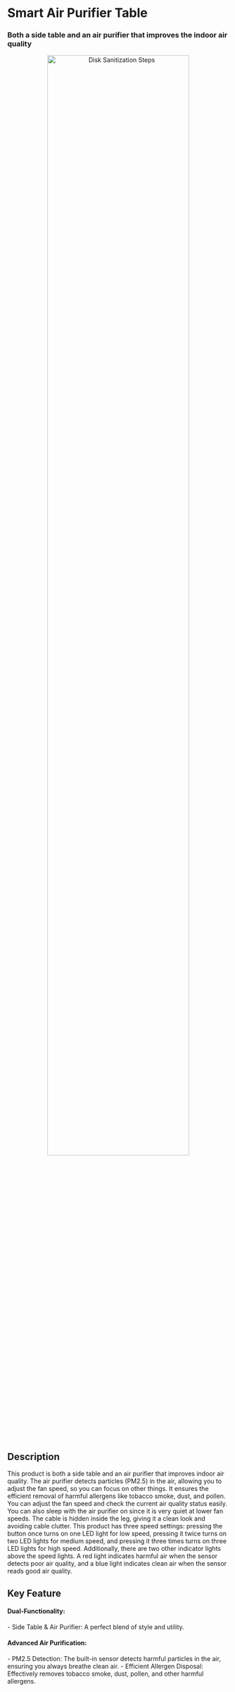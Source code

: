 <h1>Smart Air Purifier Table</h1>
<h3>Both a side table and an air purifier that improves the indoor air quality</h3>

 <p align="center">
<img src="https://i.imgur.com/Gbzmrto.jpeg" height="80%" width="80%" alt="Disk Sanitization Steps"/>
<br />
<br />

<h2>Description</h2>
This product is both a side table and an air purifier that improves indoor air quality. The air purifier detects particles (PM2.5) in the air, allowing you to adjust the fan speed, so you can focus on other things. It ensures the efficient removal of harmful allergens like tobacco smoke, dust, and pollen. You can adjust the fan speed and check the current air quality status easily. You can also sleep with the air purifier on since it is very quiet at lower fan speeds. The cable is hidden inside the leg, giving it a clean look and avoiding cable clutter. This product has three speed settings: pressing the button once turns on one LED light for low speed, pressing it twice turns on two LED lights for medium speed, and pressing it three times turns on three LED lights for high speed. Additionally, there are two other indicator lights above the speed lights. A red light indicates harmful air when the sensor detects poor air quality, and a blue light indicates clean air when the sensor reads good air quality.
<br />

<h2>Key Feature</h2>
<h4>Dual-Functionality:</h4>
 - <b2>Side Table & Air Purifier: A perfect blend of style and utility.</b2>
<br />

<h4>Advanced Air Purification:</h4>
 - <b2>PM2.5 Detection: The built-in sensor detects harmful particles in the air, ensuring you always breathe clean air.</b2>
 - <b2>Efficient Allergen Disposal: Effectively removes tobacco smoke, dust, pollen, and other harmful allergens.</b2>
<br />
